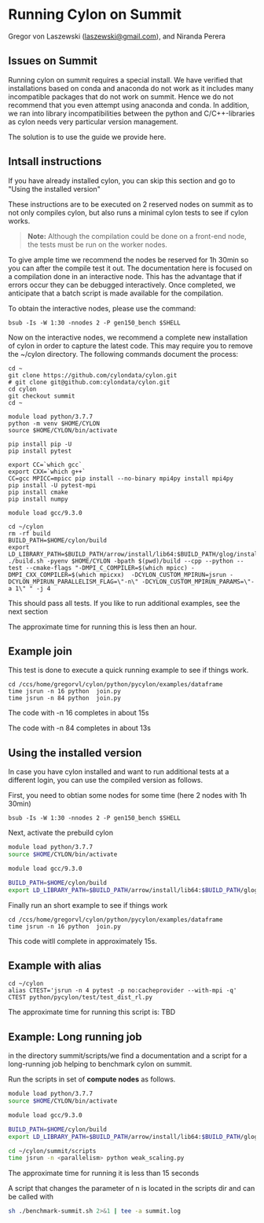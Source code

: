 # Running Cylon on Summit

Gregor von Laszewski (laszewski@gmail.com), and Niranda Perera

## Issues on Summit

Running cylon on summit requires a special install. We have verified
that installations based on conda and anaconda do not work as it
includes many incompatible packages that do not work on summit. Hence
we do not recommend that you even attempt using anaconda and conda.
In addition, we ran into library incompatibilities between the python
and C/C++-libraries as cylon needs very particular version management.

The solution is to use the guide we provide here.

## Intsall instructions

If you have already installed cylon, you can skip this section and go to "Using the installed version"

These instructions are to be executed on 2 reserved nodes on summit as
to not only compiles cylon, but also runs a minimal cylon tests to see if
cylon works.

> **Note:** Although the compilation could be done on a front-end node, the
> tests must be run on the worker nodes.

To give ample time we recommend the nodes be reserved for 1h 30min so
you can after the compile test it out. The documentation here is
focused on a compilation done in an interactive node. This has the
advantage that if errors occur they can be debugged
interactively. Once completed, we anticipate that a batch script is
made available for the compilation.

To obtain the interactive nodes, please use the command:

```shell
bsub -Is -W 1:30 -nnodes 2 -P gen150_bench $SHELL
```

Now on the interactive nodes, we recommend a complete new installation
of cylon in order to capture the latest code. This may require you to
remove the ~/cylon directory. The following commands document the
process:


```shell
cd ~
git clone https://github.com/cylondata/cylon.git
# git clone git@github.com:cylondata/cylon.git
cd cylon
git checkout summit
cd ~

module load python/3.7.7    
python -m venv $HOME/CYLON
source $HOME/CYLON/bin/activate

pip install pip -U
pip install pytest

export CC=`which gcc`
export CXX=`which g++`
CC=gcc MPICC=mpicc pip install --no-binary mpi4py install mpi4py
pip install -U pytest-mpi
pip install cmake
pip install numpy

module load gcc/9.3.0

cd ~/cylon
rm -rf build
BUILD_PATH=$HOME/cylon/build
export LD_LIBRARY_PATH=$BUILD_PATH/arrow/install/lib64:$BUILD_PATH/glog/install/lib64:$BUILD_PATH/lib64:$BUILD_PATH/lib:$LD_LIBRARY_PATH
./build.sh -pyenv $HOME/CYLON -bpath $(pwd)/build --cpp --python --test --cmake-flags "-DMPI_C_COMPILER=$(which mpicc) -DMPI_CXX_COMPILER=$(which mpicxx)  -DCYLON_CUSTOM_MPIRUN=jsrun -DCYLON_MPIRUN_PARALLELISM_FLAG=\"-n\" -DCYLON_CUSTOM_MPIRUN_PARAMS=\"-a 1\" " -j 4
```

This should pass all tests. If you like to run additional examples, see the next section

The approximate time for running this is less then an hour.

## Example join 

This test is done to execute a quick running example to see if things work.

```shell
cd /ccs/home/gregorvl/cylon/python/pycylon/examples/dataframe
time jsrun -n 16 python  join.py 
time jsrun -n 84 python  join.py
```

The code with -n 16 completes in about 15s

The code with -n 84 completes in about 13s

## Using the installed version

In case you have cylon installed and want to run additional tests at a different login, 
you can use the compiled version as follows.

First, you need to obtian some nodes for some time (here 2 nodes with 1h 30min)

```shell
bsub -Is -W 1:30 -nnodes 2 -P gen150_bench $SHELL
```

Next, activate the prebuild cylon

```bash
module load python/3.7.7  
source $HOME/CYLON/bin/activate

module load gcc/9.3.0 

BUILD_PATH=$HOME/cylon/build
export LD_LIBRARY_PATH=$BUILD_PATH/arrow/install/lib64:$BUILD_PATH/glog/install/lib64:$BUILD_PATH/lib64:$BUILD_PATH/lib:$LD_LIBRARY_PATH
```

Finally run an short example to see if things work

```
cd /ccs/home/gregorvl/cylon/python/pycylon/examples/dataframe
time jsrun -n 16 python  join.py
```

This code witll complete in approximately 15s.

## Example with alias

```shell
cd ~/cylon
alias CTEST='jsrun -n 4 pytest -p no:cacheprovider --with-mpi -q'
CTEST python/pycylon/test/test_dist_rl.py  

```

The approximate time for running this script is: TBD

## Example: Long running job

in the directory summit/scripts/we find a documentation and a script for 
a long-running job helping to benchmark cylon on summit. 

Run the scripts in set of **compute nodes** as follows.

```bash
module load python/3.7.7  
source $HOME/CYLON/bin/activate

module load gcc/9.3.0 

BUILD_PATH=$HOME/cylon/build
export LD_LIBRARY_PATH=$BUILD_PATH/arrow/install/lib64:$BUILD_PATH/glog/install/lib64:$BUILD_PATH/lib64:$BUILD_PATH/lib:$LD_LIBRARY_PATH

cd ~/cylon/summit/scripts
time jsrun -n <parallelism> python weak_scaling.py
```

The approximate time for running it is less than 15 seconds

A script that changes the parameter of n is located in the scripts dir and can be called with 

```bash
sh ./benchmark-summit.sh 2>&1 | tee -a summit.log
```